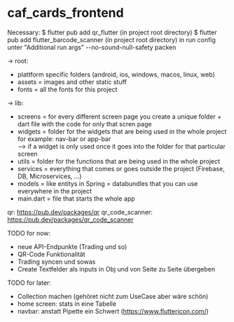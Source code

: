 # caf_cards_frontend

Necessary:
$ flutter pub add qr_flutter (in project root directory)
$ flutter pub add flutter_barcode_scanner (in project root directory)
in run config unter "Additional run args" --no-sound-null-safety packen

-> root:
- plattform specific folders (android, ios, windows, macos, linux, web)
- assets = images and other static stuff
- fonts = all the fonts for this project

-> lib:
- screens = for every different screen page you create a unique folder + dart file with the code for only that scren page
- widgets = folder for the widgets that are being used in the whole project for example: nav-bar or app-bar  
--> if a widget is only used once it goes into the folder for that particular screen 
- utils = folder for the functions that are being used in the whole project
- services = everything that comes or goes outside the project (Firebase, DB, Microservices, ...)
- models = like entitys in Spring = databundles that you can use everywhere in the project
- main.dart = file that starts the whole app

qr: https://pub.dev/packages/qr
qr_code_scanner: https://pub.dev/packages/qr_code_scanner


TODO for now:
- neue API-Endpunkte (Trading und so)
- QR-Code Funktionalität
- Trading syncen und sowas
- Create Textfelder als inputs in Obj und von Seite zu Seite übergeben

TODO for later:
- Collection machen (gehöret nicht zum UseCase aber wäre schön)
- home screen: stats in eine Tabelle
- navbar: anstatt Pipette ein Schwert (https://www.fluttericon.com/)